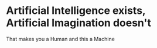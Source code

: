 
# Artificial Intelligence exists, Artificial Imagination doesn't
That makes you a Human and this a Machine
